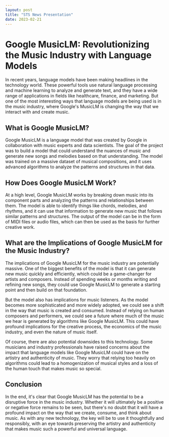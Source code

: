 ```yaml
---
layout: post
title: "STS News Presentation"
date: 2023-02-21
---
```

# Google MusicLM: Revolutionizing the Music Industry with Language Models

In recent years, language models have been making headlines in the technology world. These powerful tools use natural language processing and machine learning to analyze and generate text, and they have a wide range of applications in fields like healthcare, finance, and marketing. But one of the most interesting ways that language models are being used is in the music industry, where Google's MusicLM is changing the way that we interact with and create music.

## What is Google MusicLM?

Google MusicLM is a language model that was created by Google in collaboration with music experts and data scientists. The goal of the project was to build a model that could understand the nuances of music and generate new songs and melodies based on that understanding. The model was trained on a massive dataset of musical compositions, and it uses advanced algorithms to analyze the patterns and structures in that data.

## How Does Google MusicLM Work?

At a high level, Google MusicLM works by breaking down music into its component parts and analyzing the patterns and relationships between them. The model is able to identify things like chords, melodies, and rhythms, and it can use that information to generate new music that follows similar patterns and structures. The output of the model can be in the form of MIDI files or audio files, which can then be used as the basis for further creative work.

## What are the Implications of Google MusicLM for the Music Industry?

The implications of Google MusicLM for the music industry are potentially massive. One of the biggest benefits of the model is that it can generate new music quickly and efficiently, which could be a game-changer for artists and composers. Instead of spending weeks or months writing and refining new songs, they could use Google MusicLM to generate a starting point and then build on that foundation.

But the model also has implications for music listeners. As the model becomes more sophisticated and more widely adopted, we could see a shift in the way that music is created and consumed. Instead of relying on human composers and performers, we could see a future where much of the music we hear is generated by algorithms like Google MusicLM. This could have profound implications for the creative process, the economics of the music industry, and even the nature of music itself.

Of course, there are also potential downsides to this technology. Some musicians and industry professionals have raised concerns about the impact that language models like Google MusicLM could have on the artistry and authenticity of music. They worry that relying too heavily on algorithms could lead to a homogenization of musical styles and a loss of the human touch that makes music so special.

## Conclusion

In the end, it's clear that Google MusicLM has the potential to be a disruptive force in the music industry. Whether it will ultimately be a positive or negative force remains to be seen, but there's no doubt that it will have a profound impact on the way that we create, consume, and think about music. As with any new technology, the key will be to use it thoughtfully and responsibly, with an eye towards preserving the artistry and authenticity that makes music such a powerful and universal language.
